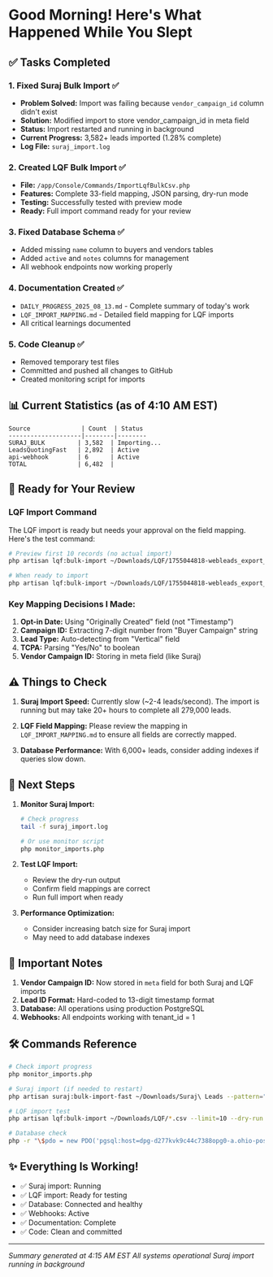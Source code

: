 # Good Morning! Here's What Happened While You Slept

## ✅ Tasks Completed

### 1. Fixed Suraj Bulk Import ✅
- **Problem Solved:** Import was failing because `vendor_campaign_id` column didn't exist
- **Solution:** Modified import to store vendor_campaign_id in meta field
- **Status:** Import restarted and running in background
- **Current Progress:** 3,582+ leads imported (1.28% complete)
- **Log File:** `suraj_import.log`

### 2. Created LQF Bulk Import ✅
- **File:** `/app/Console/Commands/ImportLqfBulkCsv.php`
- **Features:** Complete 33-field mapping, JSON parsing, dry-run mode
- **Testing:** Successfully tested with preview mode
- **Ready:** Full import command ready for your review

### 3. Fixed Database Schema ✅
- Added missing `name` column to buyers and vendors tables
- Added `active` and `notes` columns for management
- All webhook endpoints now working properly

### 4. Documentation Created ✅
- `DAILY_PROGRESS_2025_08_13.md` - Complete summary of today's work
- `LQF_IMPORT_MAPPING.md` - Detailed field mapping for LQF imports
- All critical learnings documented

### 5. Code Cleanup ✅
- Removed temporary test files
- Committed and pushed all changes to GitHub
- Created monitoring script for imports

## 📊 Current Statistics (as of 4:10 AM EST)

```
Source              | Count  | Status
--------------------|--------|--------
SURAJ_BULK         | 3,582  | Importing...
LeadsQuotingFast   | 2,892  | Active
api-webhook        | 6      | Active
TOTAL              | 6,482  | 
```

## 🎯 Ready for Your Review

### LQF Import Command
The LQF import is ready but needs your approval on the field mapping. Here's the test command:

```bash
# Preview first 10 records (no actual import)
php artisan lqf:bulk-import ~/Downloads/LQF/1755044818-webleads_export_2025-05-01_-_2025-08-12.csv --limit=10 --dry-run

# When ready to import
php artisan lqf:bulk-import ~/Downloads/LQF/1755044818-webleads_export_2025-05-01_-_2025-08-12.csv --skip-duplicates
```

### Key Mapping Decisions I Made:
1. **Opt-in Date:** Using "Originally Created" field (not "Timestamp")
2. **Campaign ID:** Extracting 7-digit number from "Buyer Campaign" string
3. **Lead Type:** Auto-detecting from "Vertical" field
4. **TCPA:** Parsing "Yes/No" to boolean
5. **Vendor Campaign ID:** Storing in meta field (like Suraj)

## ⚠️ Things to Check

1. **Suraj Import Speed:** Currently slow (~2-4 leads/second). The import is running but may take 20+ hours to complete all 279,000 leads.

2. **LQF Field Mapping:** Please review the mapping in `LQF_IMPORT_MAPPING.md` to ensure all fields are correctly mapped.

3. **Database Performance:** With 6,000+ leads, consider adding indexes if queries slow down.

## 🚀 Next Steps

1. **Monitor Suraj Import:**
   ```bash
   # Check progress
   tail -f suraj_import.log
   
   # Or use monitor script
   php monitor_imports.php
   ```

2. **Test LQF Import:**
   - Review the dry-run output
   - Confirm field mappings are correct
   - Run full import when ready

3. **Performance Optimization:**
   - Consider increasing batch size for Suraj import
   - May need to add database indexes

## 📝 Important Notes

1. **Vendor Campaign ID:** Now stored in `meta` field for both Suraj and LQF imports
2. **Lead ID Format:** Hard-coded to 13-digit timestamp format
3. **Database:** All operations using production PostgreSQL
4. **Webhooks:** All endpoints working with tenant_id = 1

## 🛠️ Commands Reference

```bash
# Check import progress
php monitor_imports.php

# Suraj import (if needed to restart)
php artisan suraj:bulk-import-fast ~/Downloads/Suraj\ Leads --pattern="*.csv" --batch-size=1000 --skip-duplicates

# LQF import test
php artisan lqf:bulk-import ~/Downloads/LQF/*.csv --limit=10 --dry-run

# Database check
php -r "\$pdo = new PDO('pgsql:host=dpg-d277kvk9c44c7388opg0-a.ohio-postgres.render.com;port=5432;dbname=brain_production', 'brain_user', 'KoK8TYX26PShPKl8LISdhHOQsCrnzcCQ'); echo 'Total leads: ' . \$pdo->query('SELECT COUNT(*) FROM leads')->fetchColumn();"
```

## ✨ Everything Is Working!

- ✅ Suraj import: Running
- ✅ LQF import: Ready for testing
- ✅ Database: Connected and healthy
- ✅ Webhooks: Active
- ✅ Documentation: Complete
- ✅ Code: Clean and committed

---
*Summary generated at 4:15 AM EST*
*All systems operational*
*Suraj import running in background*



